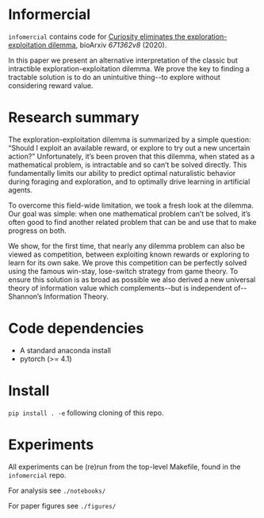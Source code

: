 # Informercial

`infomercial` contains code for [Curiosity eliminates the exploration-exploitation dilemma](https://www.biorxiv.org/content/10.1101/671362v8), bioArxiv _671362v8_ (2020).

In this paper we present an alternative interpretation of the classic but intractible exploration-exploitation dilemma. We prove the key to finding a tractable solution is to do an unintuitive thing--to explore without considering reward value.

# Research summary 
The exploration-exploitation dilemma is summarized by a simple question: “Should I exploit an available reward, or explore to try out a new uncertain action?” Unfortunately, it’s been proven that this dilemma, when stated as a mathematical problem, is intractable and so can’t be solved directly. This fundamentally limits our ability to predict optimal naturalistic behavior during foraging and exploration, and to optimally drive learning in artificial agents.

To overcome this field-wide limitation, we took a fresh look at the dilemma. Our goal was simple: when one mathematical problem can’t be solved, it’s often good to find another related problem that can be and use that to make progress on both.

We show, for the first time, that nearly any dilemma problem can also be viewed as competition, between exploiting known rewards or exploring to learn for its own sake. We prove this competition can be perfectly solved using the famous win-stay, lose-switch strategy from game theory. To ensure this solution is as broad as possible we also derived a new universal theory of information value which complements--but is independent of--Shannon’s Information Theory.

# Code dependencies
- A standard anaconda install
- pytorch (>= 4.1)

# Install
`pip install . -e` following cloning of this repo.

# Experiments
All experiments can be (re)run from the top-level Makefile, found in the `infomercial` repo. 

For analysis see `./notebooks/`

For paper figures see `./figures/`
